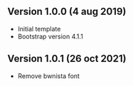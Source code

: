 ## Version 1.0.0 (4 aug 2019)
- Initial template
- Bootstrap version 4.1.1

## Version 1.0.1 (26 oct 2021)
- Remove bwnista font
